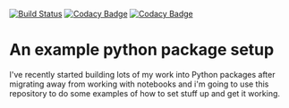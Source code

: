 [![Build Status](https://travis-ci.com/Sparrow0hawk/example_package_project.svg?branch=master)](https://travis-ci.com/Sparrow0hawk/example_package_project)
[![Codacy Badge](https://api.codacy.com/project/badge/Grade/1c58a759ec454cca853a63c3668782ea)](https://www.codacy.com/app/Sparrow0hawk/example_package_project?utm_source=github.com&amp;utm_medium=referral&amp;utm_content=Sparrow0hawk/example_package_project&amp;utm_campaign=Badge_Grade)
[![Codacy Badge](https://api.codacy.com/project/badge/Coverage/1c58a759ec454cca853a63c3668782ea)](https://www.codacy.com/app/Sparrow0hawk/example_package_project?utm_source=github.com&utm_medium=referral&utm_content=Sparrow0hawk/example_package_project&utm_campaign=Badge_Coverage)

# An example python package setup

I've recently started building lots of my work into Python packages after migrating away from working with notebooks and i'm going to use this repository to do some examples of how to set stuff up and get it working.
